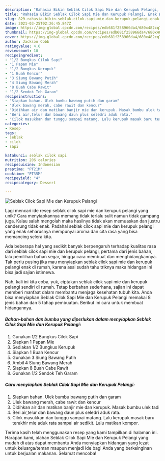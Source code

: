 ```yaml
---
description: "Rahasia Bikin Seblak Cilok Sapi Mie dan Kerupuk Pelangi, Enak Banget"
title: "Rahasia Bikin Seblak Cilok Sapi Mie dan Kerupuk Pelangi, Enak Banget"
slug: 829-rahasia-bikin-seblak-cilok-sapi-mie-dan-kerupuk-pelangi-enak-banget
date: 2021-03-25T02:26:45.847Z
image: https://img-global.cpcdn.com/recipes/edb681f258966da4/680x482cq70/seblak-cilok-sapi-mie-dan-kerupuk-pelangi-foto-resep-utama.jpg
thumbnail: https://img-global.cpcdn.com/recipes/edb681f258966da4/680x482cq70/seblak-cilok-sapi-mie-dan-kerupuk-pelangi-foto-resep-utama.jpg
cover: https://img-global.cpcdn.com/recipes/edb681f258966da4/680x482cq70/seblak-cilok-sapi-mie-dan-kerupuk-pelangi-foto-resep-utama.jpg
author: Jackson Cobb
ratingvalue: 4.6
reviewcount: 10
recipeingredient:
- "1/2 Bungkus Cilok Sapi"
- "1 Papan Mie"
- "1/2 Bungkus Kerupuk"
- "1 Buah Kencur"
- "3 Siung Bawang Putih"
- "4 Siung Bawang Merah"
- "8 Buah Cabe Rawit"
- "1/2 Sendok Teh Garam"
recipeinstructions:
- "Siapkan bahan. Ulek bumbu bawang putih dan garam"
- "Ulek bawang merah, cabe rawit dan kencur"
- "Didihkan air dan matikan banjir mie dan kerupuk. Masak bumbu ulek tadi"
- "Beri air,telur dan bawang daun plus seledri aduk rata."
- "Cilok masukkan dan tunggu sampai matang. Lalu kerupuk masak baru terakhir mie aduk rata sampai air sedikit. Lalu matikan kompor."
categories:
- Resep
tags:
- seblak
- cilok
- sapi

katakunci: seblak cilok sapi 
nutrition: 206 calories
recipecuisine: Indonesian
preptime: "PT21M"
cooktime: "PT35M"
recipeyield: "4"
recipecategory: Dessert

---
```



![Seblak Cilok Sapi Mie dan Kerupuk Pelangi](https://img-global.cpcdn.com/recipes/edb681f258966da4/680x482cq70/seblak-cilok-sapi-mie-dan-kerupuk-pelangi-foto-resep-utama.jpg)

Lagi mencari ide resep seblak cilok sapi mie dan kerupuk pelangi yang unik? Cara menyiapkannya memang tidak terlalu sulit namun tidak gampang juga. Kalau salah mengolah maka hasilnya tidak akan memuaskan dan justru cenderung tidak enak. Padahal seblak cilok sapi mie dan kerupuk pelangi yang enak seharusnya mempunyai aroma dan cita rasa yang bisa memancing selera kita.

Ada beberapa hal yang sedikit banyak berpengaruh terhadap kualitas rasa dari seblak cilok sapi mie dan kerupuk pelangi, pertama dari jenis bahan, lalu pemilihan bahan segar, hingga cara membuat dan menghidangkannya. Tak perlu pusing jika mau menyiapkan seblak cilok sapi mie dan kerupuk pelangi enak di rumah, karena asal sudah tahu triknya maka hidangan ini bisa jadi sajian istimewa.




Nah, kali ini kita coba, yuk, ciptakan seblak cilok sapi mie dan kerupuk pelangi sendiri di rumah. Tetap berbahan sederhana, sajian ini dapat memberi manfaat dalam membantu menjaga kesehatan tubuh kita. Anda bisa menyiapkan Seblak Cilok Sapi Mie dan Kerupuk Pelangi memakai 8 jenis bahan dan 5 tahap pembuatan. Berikut ini cara untuk membuat hidangannya.

<!--inarticleads1-->

##### Bahan-bahan dan bumbu yang diperlukan dalam menyiapkan Seblak Cilok Sapi Mie dan Kerupuk Pelangi:

1. Gunakan 1/2 Bungkus Cilok Sapi
1. Siapkan 1 Papan Mie
1. Sediakan 1/2 Bungkus Kerupuk
1. Siapkan 1 Buah Kencur
1. Gunakan 3 Siung Bawang Putih
1. Ambil 4 Siung Bawang Merah
1. Siapkan 8 Buah Cabe Rawit
1. Gunakan 1/2 Sendok Teh Garam




<!--inarticleads2-->

##### Cara menyiapkan Seblak Cilok Sapi Mie dan Kerupuk Pelangi:

1. Siapkan bahan. Ulek bumbu bawang putih dan garam
1. Ulek bawang merah, cabe rawit dan kencur
1. Didihkan air dan matikan banjir mie dan kerupuk. Masak bumbu ulek tadi
1. Beri air,telur dan bawang daun plus seledri aduk rata.
1. Cilok masukkan dan tunggu sampai matang. Lalu kerupuk masak baru terakhir mie aduk rata sampai air sedikit. Lalu matikan kompor.




Terima kasih telah menggunakan resep yang kami tampilkan di halaman ini. Harapan kami, olahan Seblak Cilok Sapi Mie dan Kerupuk Pelangi yang mudah di atas dapat membantu Anda menyiapkan hidangan yang lezat untuk keluarga/teman maupun menjadi ide bagi Anda yang berkeinginan untuk berjualan makanan. Selamat mencoba!
